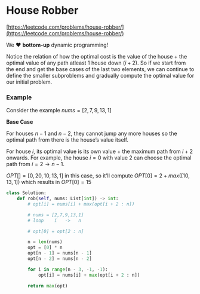 # House Robber

[https://leetcode.com/problems/house-robber/](https://leetcode.com/problems/house-robber/)

We ❤️ **bottom-up** dynamic programming! 

Notice the relation of how the optimal cost is the value of the house + the optimal value of any path atleast 1 house down ($i + 2)$. So if we start from the end and get the base cases of the last two elements, we can continue to define the smaller subproblems and gradually compute the optimal value for our initial problem.

### **Example**

Consider the example $nums=[2, 7, 9, 13, 1]$

**Base Case**

For houses $n-1$ and $n-2$, they cannot jump any more houses so the optimal path from there is the house’s value itself.

For house $i$, its optimal value is its own value + the maximum path from $i + 2$ onwards. For example, the house $i=0$ with value 2 can choose the optimal path from $i=2\to n-1$. 

$OPT[]=[0,20,10,13,1]$ in this case, so it’ll compute $OPT[0] = 2 + max([10,13,1])$ which results in $OPT[0] = 15$

```python
class Solution:
    def rob(self, nums: List[int]) -> int:
        # opt[i] = nums[i] + max(opt[i + 2 : n])

        # nums = [2,7,9,13,1]
        # loop    i   ->   n

        # opt[0] = opt[2 : n]

        n = len(nums)
        opt = [0] * n
        opt[n - 1] = nums[n - 1]
        opt[n - 2] = nums[n - 2]

        for i in range(n - 3, -1, -1):
            opt[i] = nums[i] + max(opt[i + 2 : n])

        return max(opt)
```